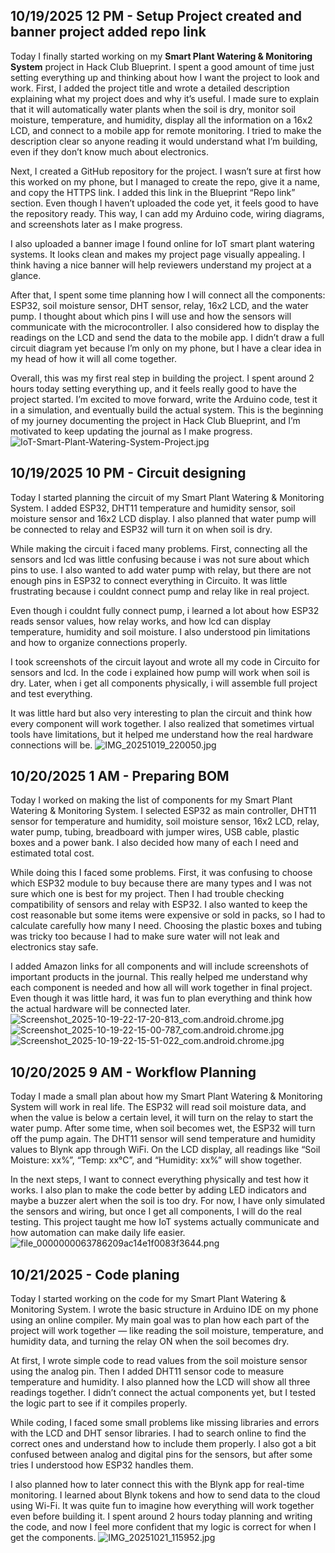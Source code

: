 <!--
  ===================    !!READ THIS NOTICE!!   ====================
  DO NOT edit this file manually. Your changes WILL BE OVERWRITTEN!
  This journal is auto generated and updated by Hack Club Blueprint.
  To edit this file, please edit your journal entries on Blueprint.
  ==================================================================
-->

## 10/19/2025 12 PM - Setup Project created and banner  project added repo link   

Today I finally started working on my **Smart Plant Watering & Monitoring System** project in Hack Club Blueprint. I spent a good amount of time just setting everything up and thinking about how I want the project to look and work. First, I added the project title and wrote a detailed description explaining what my project does and why it’s useful. I made sure to explain that it will automatically water plants when the soil is dry, monitor soil moisture, temperature, and humidity, display all the information on a 16x2 LCD, and connect to a mobile app for remote monitoring. I tried to make the description clear so anyone reading it would understand what I’m building, even if they don’t know much about electronics.

Next, I created a GitHub repository for the project. I wasn’t sure at first how this worked on my phone, but I managed to create the repo, give it a name, and copy the HTTPS link. I added this link in the Blueprint “Repo link” section. Even though I haven’t uploaded the code yet, it feels good to have the repository ready. This way, I can add my Arduino code, wiring diagrams, and screenshots later as I make progress.

I also uploaded a banner image I found online for IoT smart plant watering systems. It looks clean and makes my project page visually appealing. I think having a nice banner will help reviewers understand my project at a glance.

After that, I spent some time planning how I will connect all the components: ESP32, soil moisture sensor, DHT sensor, relay, 16x2 LCD, and the water pump. I thought about which pins I will use and how the sensors will communicate with the microcontroller. I also considered how to display the readings on the LCD and send the data to the mobile app. I didn’t draw a full circuit diagram yet because I’m only on my phone, but I have a clear idea in my head of how it will all come together.

Overall, this was my first real step in building the project. I spent around 2 hours today setting everything up, and it feels really good to have the project started. I’m excited to move forward, write the Arduino code, test it in a simulation, and eventually build the actual system. This is the beginning of my journey documenting the project in Hack Club Blueprint, and I’m motivated to keep updating the journal as I make progress.![IoT-Smart-Plant-Watering-System-Project.jpg](https://blueprint.hackclub.com/user-attachments/blobs/proxy/eyJfcmFpbHMiOnsiZGF0YSI6MzI0NSwicHVyIjoiYmxvYl9pZCJ9fQ==--62712c0292c9ac079c8e7ccb202905d7f9f1e338/IoT-Smart-Plant-Watering-System-Project.jpg)
  

## 10/19/2025 10 PM - Circuit designing   

Today I started planning the circuit of my Smart Plant Watering & Monitoring System. I added ESP32, DHT11 temperature and humidity sensor, soil moisture sensor and 16x2 LCD display. I also planned that water pump will be connected to relay and ESP32 will turn it on when soil is dry.

While making the circuit i faced many problems. First, connecting all the sensors and lcd was little confusing because i was not sure about which pins to use. I also wanted to add water pump with relay, but there are not enough pins in ESP32 to connect everything in Circuito. It was little frustrating because i couldnt connect pump and relay like in real project.

Even though i couldnt fully connect pump, i learned a lot about how ESP32 reads sensor values, how relay works, and how lcd can display temperature, humidity and soil moisture. I also understood pin limitations and how to organize connections properly.

I took screenshots of the circuit layout and wrote all my code in Circuito for sensors and lcd. In the code i explained how pump will work when soil is dry. Later, when i get all components physically, i will assemble full project and test everything.

It was little hard but also very interesting to plan the circuit and think how every component will work together. I also realized that sometimes virtual tools have limitations, but it helped me understand how the real hardware connections will be.
![IMG_20251019_220050.jpg](https://blueprint.hackclub.com/user-attachments/blobs/proxy/eyJfcmFpbHMiOnsiZGF0YSI6MzQwNCwicHVyIjoiYmxvYl9pZCJ9fQ==--fddc350bdab5a0dd6a54dea52e1c908ba651f61c/IMG_20251019_220050.jpg)
  

## 10/20/2025 1 AM - Preparing BOM  

Today I worked on making the list of components for my Smart Plant Watering & Monitoring System. I selected ESP32 as main controller, DHT11 sensor for temperature and humidity, soil moisture sensor, 16x2 LCD, relay, water pump, tubing, breadboard with jumper wires, USB cable, plastic boxes and a power bank. I also decided how many of each I need and estimated total cost.

While doing this I faced some problems. First, it was confusing to choose which ESP32 module to buy because there are many types and I was not sure which one is best for my project. Then I had trouble checking compatibility of sensors and relay with ESP32. I also wanted to keep the cost reasonable but some items were expensive or sold in packs, so I had to calculate carefully how many I need. Choosing the plastic boxes and tubing was tricky too because I had to make sure water will not leak and electronics stay safe.

I added Amazon links for all components and will include screenshots of important products in the journal. This really helped me understand why each component is needed and how all will work together in final project. Even though it was little hard, it was fun to plan everything and think how the actual hardware will be connected later.![Screenshot_2025-10-19-22-17-20-813_com.android.chrome.jpg](https://blueprint.hackclub.com/user-attachments/blobs/proxy/eyJfcmFpbHMiOnsiZGF0YSI6MzUwOCwicHVyIjoiYmxvYl9pZCJ9fQ==--e57024b2492987bc68acc6f867f1a2c9dcbc941f/Screenshot_2025-10-19-22-17-20-813_com.android.chrome.jpg)![Screenshot_2025-10-19-22-15-00-787_com.android.chrome.jpg](/user-attachments/blobs/proxy/eyJfcmFpbHMiOnsiZGF0YSI6MzUxMSwicHVyIjoiYmxvYl9pZCJ9fQ==--5489c440c34e44176cd376e1836271d7dcb76a1e/Screenshot_2025-10-19-22-15-00-787_com.android.chrome.jpg)
![Screenshot_2025-10-19-22-15-51-022_com.android.chrome.jpg](https://blueprint.hackclub.com/user-attachments/blobs/proxy/eyJfcmFpbHMiOnsiZGF0YSI6MzUxMCwicHVyIjoiYmxvYl9pZCJ9fQ==--d02f3b512ffebdcd5c2b0159ea328339c098ab9c/Screenshot_2025-10-19-22-15-51-022_com.android.chrome.jpg)  

## 10/20/2025 9 AM - Workflow Planning  

Today I made a small plan about how my Smart Plant Watering & Monitoring System will work in real life. The ESP32 will read soil moisture data, and when the value is below a certain level, it will turn on the relay to start the water pump. After some time, when soil becomes wet, the ESP32 will turn off the pump again. The DHT11 sensor will send temperature and humidity values to Blynk app through WiFi. On the LCD display, all readings like “Soil Moisture: xx%”, “Temp: xx°C”, and “Humidity: xx%” will show together.

In the next steps, I want to connect everything physically and test how it works. I also plan to make the code better by adding LED indicators and maybe a buzzer alert when the soil is too dry. For now, I have only simulated the sensors and wiring, but once I get all components, I will do the real testing. This project taught me how IoT systems actually communicate and how automation can make daily life easier.![file_0000000063786209ac14e1f0083f3644.png](https://blueprint.hackclub.com/user-attachments/blobs/proxy/eyJfcmFpbHMiOnsiZGF0YSI6MzY2NiwicHVyIjoiYmxvYl9pZCJ9fQ==--9b9f0bbebd9e958f6f38caba9ecc95e432b225f7/file_0000000063786209ac14e1f0083f3644.png)
  

## 10/21/2025 - Code planing  

Today I started working on the code for my Smart Plant Watering & Monitoring System. I wrote the basic structure in Arduino IDE on my phone using an online compiler. My main goal was to plan how each part of the project will work together — like reading the soil moisture, temperature, and humidity data, and turning the relay ON when the soil becomes dry.

At first, I wrote simple code to read values from the soil moisture sensor using the analog pin. Then I added DHT11 sensor code to measure temperature and humidity. I also planned how the LCD will show all three readings together. I didn’t connect the actual components yet, but I tested the logic part to see if it compiles properly.

While coding, I faced some small problems like missing libraries and errors with the LCD and DHT sensor libraries. I had to search online to find the correct ones and understand how to include them properly. I also got a bit confused between analog and digital pins for the sensors, but after some tries I understood how ESP32 handles them.

I also planned how to later connect this with the Blynk app for real-time monitoring. I learned about Blynk tokens and how to send data to the cloud using Wi-Fi. It was quite fun to imagine how everything will work together even before building it. I spent around 2 hours today planning and writing the code, and now I feel more confident that my logic is correct for when I get the components.
![IMG_20251021_115952.jpg](https://blueprint.hackclub.com/user-attachments/blobs/proxy/eyJfcmFpbHMiOnsiZGF0YSI6Mzk2NSwicHVyIjoiYmxvYl9pZCJ9fQ==--961e821f3a03adf69bbcb9ce43ff2a18eb3fd42d/IMG_20251021_115952.jpg)  

